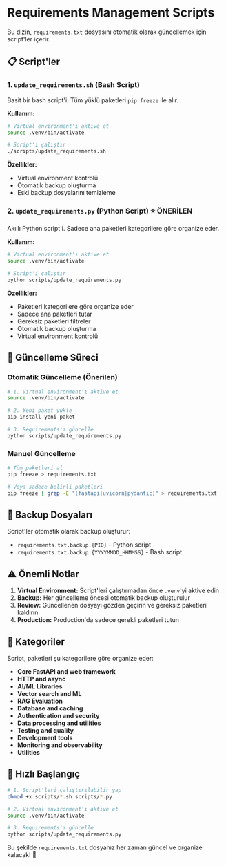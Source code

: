 # Requirements Management Scripts

Bu dizin, `requirements.txt` dosyasını otomatik olarak güncellemek için script'ler içerir.

## 📋 Script'ler

### 1. `update_requirements.sh` (Bash Script)
Basit bir bash script'i. Tüm yüklü paketleri `pip freeze` ile alır.

**Kullanım:**
```bash
# Virtual environment'ı aktive et
source .venv/bin/activate

# Script'i çalıştır
./scripts/update_requirements.sh
```

**Özellikler:**
- Virtual environment kontrolü
- Otomatik backup oluşturma
- Eski backup dosyalarını temizleme

### 2. `update_requirements.py` (Python Script) ⭐ **ÖNERİLEN**
Akıllı Python script'i. Sadece ana paketleri kategorilere göre organize eder.

**Kullanım:**
```bash
# Virtual environment'ı aktive et
source .venv/bin/activate

# Script'i çalıştır
python scripts/update_requirements.py
```

**Özellikler:**
- Paketleri kategorilere göre organize eder
- Sadece ana paketleri tutar
- Gereksiz paketleri filtreler
- Otomatik backup oluşturma
- Virtual environment kontrolü

## 🔄 Güncelleme Süreci

### Otomatik Güncelleme (Önerilen)
```bash
# 1. Virtual environment'ı aktive et
source .venv/bin/activate

# 2. Yeni paket yükle
pip install yeni-paket

# 3. Requirements'ı güncelle
python scripts/update_requirements.py
```

### Manuel Güncelleme
```bash
# Tüm paketleri al
pip freeze > requirements.txt

# Veya sadece belirli paketleri
pip freeze | grep -E "(fastapi|uvicorn|pydantic)" > requirements.txt
```

## 📁 Backup Dosyaları

Script'ler otomatik olarak backup oluşturur:
- `requirements.txt.backup.{PID}` - Python script
- `requirements.txt.backup.{YYYYMMDD_HHMMSS}` - Bash script

## ⚠️ Önemli Notlar

1. **Virtual Environment:** Script'leri çalıştırmadan önce `.venv`'yi aktive edin
2. **Backup:** Her güncelleme öncesi otomatik backup oluşturulur
3. **Review:** Güncellenen dosyayı gözden geçirin ve gereksiz paketleri kaldırın
4. **Production:** Production'da sadece gerekli paketleri tutun

## 🎯 Kategoriler

Script, paketleri şu kategorilere göre organize eder:

- **Core FastAPI and web framework**
- **HTTP and async**
- **AI/ML Libraries**
- **Vector search and ML**
- **RAG Evaluation**
- **Database and caching**
- **Authentication and security**
- **Data processing and utilities**
- **Testing and quality**
- **Development tools**
- **Monitoring and observability**
- **Utilities**

## 🚀 Hızlı Başlangıç

```bash
# 1. Script'leri çalıştırılabilir yap
chmod +x scripts/*.sh scripts/*.py

# 2. Virtual environment'ı aktive et
source .venv/bin/activate

# 3. Requirements'ı güncelle
python scripts/update_requirements.py
```

Bu şekilde `requirements.txt` dosyanız her zaman güncel ve organize kalacak! 🎉
